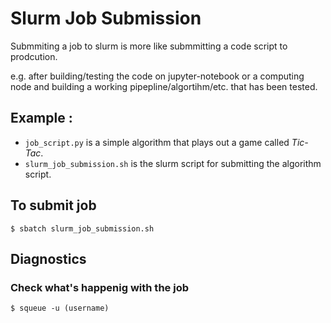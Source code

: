 # Slurm Job Submission
Submmiting a job to slurm is more like submmitting a code script to prodcution.

 e.g. after building/testing the code on jupyter-notebook or a computing node and building a working pipepline/algortihm/etc. that has been tested.

## Example :

+ `job_script.py` is a simple algorithm that plays out a game called _*Tic-Tac*_.
+ `slurm_job_submission.sh` is the slurm script for submitting the algorithm script.

 
## To submit job

`$ sbatch slurm_job_submission.sh`

## Diagnostics

### Check what's happenig with the job
`$ squeue -u (username)`


